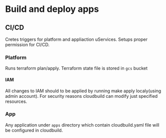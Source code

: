 # Build and deploy apps

## CI/CD

Cretes triggers for platform and appliaction uServices. Setups proper permission for CI/CD.

### Platform

Runs terraform plan/apply. Terraform state file is stored in `gcs` bucket

#### IAM

All changes to IAM should to be applied by running make apply localy(using admin account).
For security reasons cloudbuild can modify just specified resources.

### App

Any application under `apps` directory which contain cloudbuild.yaml file will be configured in cloudbuild.
